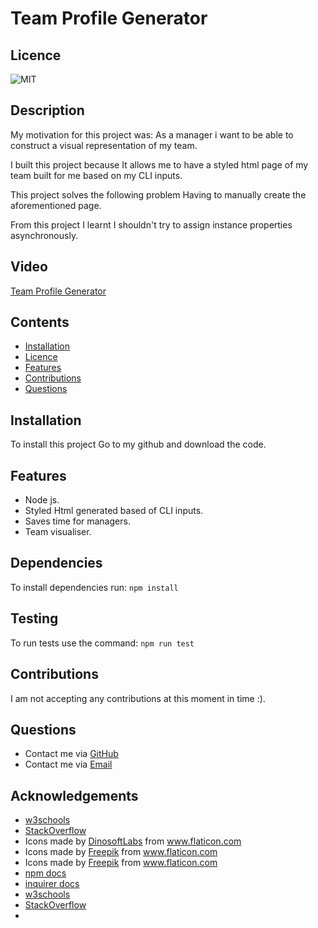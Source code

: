 # Team Profile Generator

## Licence

![MIT](https://img.shields.io/badge/License-MIT-green.svg)

## Description

My motivation for this project was: As a manager i want to be able to construct a visual representation of my team.

I built this project because It allows me to have a styled html page of my team built for me based on my CLI inputs.

This project solves the following problem Having to manually create the aforementioned page.

From this project I learnt I shouldn't try to assign instance properties asynchronously.

## Video

[Team Profile Generator](https://youtu.be/Mg9G2qbIxOs)

## Contents

-   [Installation](#installation)
-   [Licence](#licence)
-   [Features](#features)
-   [Contributions](#contributions)
-   [Questions](#questions)

## Installation

To install this project Go to my github and download the code.

## Features

-   Node js.
-   Styled Html generated based of CLI inputs.
-   Saves time for managers.
-   Team visualiser.

## Dependencies

To install dependencies run:
`npm install`

## Testing

To run tests use the command:
`npm run test`

## Contributions

I am not accepting any contributions at this moment in time :).

## Questions

-   Contact me via [GitHub](https://github.com/lewy192)
-   Contact me via [Email](mailto:lewis.james.hill@outlook.com)

## Acknowledgements

-   [w3schools](https://www.w3schools.com/)
-   [StackOverflow](https://stackoverflow.com/)
-   <div>Icons made by <a href="https://www.flaticon.com/authors/dinosoftlabs" title="DinosoftLabs">DinosoftLabs</a> from <a href="https://www.flaticon.com/" title="Flaticon">www.flaticon.com</a></div>
-   <div>Icons made by <a href="https://www.freepik.com" title="Freepik">Freepik</a> from <a href="https://www.flaticon.com/" title="Flaticon">www.flaticon.com</a></div>
-   <div>Icons made by <a href="https://www.freepik.com" title="Freepik">Freepik</a> from <a href="https://www.flaticon.com/" title="Flaticon">www.flaticon.com</a></div>
-   [npm docs](https://docs.npmjs.com/)
-   [inquirer docs](https://www.npmjs.com/package/inquirer)
-   [w3schools](https://www.w3schools.com/)
-   [StackOverflow](https://stackoverflow.com/)
-

